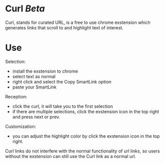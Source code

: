 # Curl *Beta*

Curl, stands for curated URL, is a free to use chrome exstension which generates links that scroll to and highlight text of interest.

# Use
Selection:
 - install the exstension to chrome
 - select text as normal
 - right click and select the Copy SmartLink option
 - paste your SmartLink

Reception:
 - click the curl, it will take you to the first selection
 - if there are multiple selections, click the exstension icon in the top right and press next or prev.
 
Customization:
 - you can adjust the highlight color by click the exstension icon in the top right.
 
Curl links do not interfere with the normal functionality of url links, so users without the exstension can still use the Curl link as a normal url.
